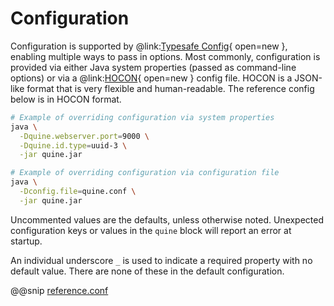 # Configuration

Configuration is supported by @link:[Typesafe Config](https://github.com/lightbend/config){ open=new }, enabling
multiple ways to pass in options. Most commonly, configuration is provided via either Java system
properties (passed as command-line options) or via a
@link:[HOCON](https://github.com/lightbend/config/blob/main/HOCON.md){ open=new } config file. HOCON is a JSON-like
format that is very flexible and human-readable. The reference config below is in HOCON format.

```bash
# Example of overriding configuration via system properties
java \
  -Dquine.webserver.port=9000 \
  -Dquine.id.type=uuid-3 \
  -jar quine.jar

# Example of overriding configuration via configuration file
java \
  -Dconfig.file=quine.conf \
  -jar quine.jar
```

Uncommented values are the defaults, unless otherwise noted. Unexpected configuration keys or
values in the `quine` block will report an error at startup.

An individual underscore `_` is used to indicate a required property with no default value. There are none of
these in the default configuration.

@@snip [reference.conf]($quine$/src/test/resources/documented_config.conf)
